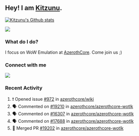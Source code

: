 ## Hey! I am [Kitzunu](https://Github.com/Kitzunu).

<!--<a href="https://github-readme-stats.kitzunu.vercel.app/api?username=Kitzunu&show_icons=true&theme=dark">
  <img align="center" src="https://github-readme-stats.kitzunu.vercel.app/api?username=Kitzunu&show_icons=true&theme=dark" />
</a>-->

[![Kitzunu's Github stats](https://github-readme-stats.vercel.app/api?username=kitzunu&theme=github_dark&show_icons=true)](https://github.com/Kitzunu)

<a href="https://github-readme-stats.kitzunu.vercel.app/api?username=Kitzunu&show_icons=true&theme=dark">
  <img align="center" src="https://github-readme-stats.vercel.app/api/top-langs/?username=Kitzunu&layout=compact&theme=dark" />
</a>

### What do I do?

I focus on WoW Emulation at [AzerothCore](https://Github.com/AzerothCore). Come join us ;)

### Connect with me
[![](https://img.shields.io/badge/AzerothCore%20Discord-Connect%20with%20me!-green)](https://discord.com/invite/gkt4y2x)

### Recent Activity

<!--START_SECTION:activity-->
1. ❗ Opened issue [#972](https://github.com/azerothcore/wiki/issues/972) in [azerothcore/wiki](https://github.com/azerothcore/wiki)
2. 🗣 Commented on [#19210](https://github.com/azerothcore/azerothcore-wotlk/pull/19210#issuecomment-2196657490) in [azerothcore/azerothcore-wotlk](https://github.com/azerothcore/azerothcore-wotlk)
3. 🗣 Commented on [#16307](https://github.com/azerothcore/azerothcore-wotlk/issues/16307#issuecomment-2195686587) in [azerothcore/azerothcore-wotlk](https://github.com/azerothcore/azerothcore-wotlk)
4. 🗣 Commented on [#17688](https://github.com/azerothcore/azerothcore-wotlk/issues/17688#issuecomment-2195516685) in [azerothcore/azerothcore-wotlk](https://github.com/azerothcore/azerothcore-wotlk)
5. 🎉 Merged PR [#19202](https://github.com/azerothcore/azerothcore-wotlk/pull/19202) in [azerothcore/azerothcore-wotlk](https://github.com/azerothcore/azerothcore-wotlk)
<!--END_SECTION:activity-->
